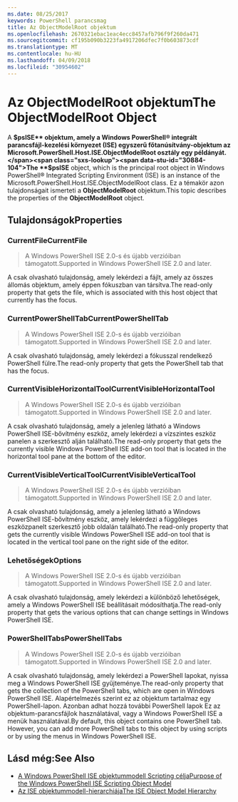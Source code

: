 ```yaml
---
ms.date: 08/25/2017
keywords: PowerShell parancsmag
title: Az ObjectModelRoot objektum
ms.openlocfilehash: 2670321ebac1eac4ecc8457afb796f9f260da471
ms.sourcegitcommit: cf195b090b3223fa4917206dfec7f0b603873cdf
ms.translationtype: MT
ms.contentlocale: hu-HU
ms.lasthandoff: 04/09/2018
ms.locfileid: "30954602"
---
```

# <a name="the-objectmodelroot-object"></a><span data-ttu-id="30884-103">Az ObjectModelRoot objektum</span><span class="sxs-lookup"><span data-stu-id="30884-103">The ObjectModelRoot Object</span></span>

<span data-ttu-id="30884-104">A **$psISE** objektum, amely a Windows PowerShell® integrált parancsfájl-kezelési környezet (ISE) egyszerű főtanúsítvány-objektum az Microsoft.PowerShell.Host.ISE.ObjectModelRoot osztály egy példányát.</span><span class="sxs-lookup"><span data-stu-id="30884-104">The **$psISE** object, which is the principal root object in Windows PowerShell® Integrated Scripting Environment (ISE) is an instance of the Microsoft.PowerShell.Host.ISE.ObjectModelRoot class.</span></span>
<span data-ttu-id="30884-105">Ez a témakör azon tulajdonságait ismerteti a **ObjectModelRoot** objektum.</span><span class="sxs-lookup"><span data-stu-id="30884-105">This topic describes the properties of the **ObjectModelRoot** object.</span></span>

## <a name="properties"></a><span data-ttu-id="30884-106">Tulajdonságok</span><span class="sxs-lookup"><span data-stu-id="30884-106">Properties</span></span>

### <a name="currentfile"></a><span data-ttu-id="30884-107">CurrentFile</span><span class="sxs-lookup"><span data-stu-id="30884-107">CurrentFile</span></span>

> <span data-ttu-id="30884-108">A Windows PowerShell ISE 2.0-s és újabb verzióiban támogatott.</span><span class="sxs-lookup"><span data-stu-id="30884-108">Supported in Windows PowerShell ISE 2.0 and later.</span></span>

<span data-ttu-id="30884-109">A csak olvasható tulajdonság, amely lekérdezi a fájlt, amely az összes állomás objektum, amely éppen fókuszban van társítva.</span><span class="sxs-lookup"><span data-stu-id="30884-109">The read-only property that gets the file, which is associated with this host object that currently has the focus.</span></span>

### <a name="currentpowershelltab"></a><span data-ttu-id="30884-110">CurrentPowerShellTab</span><span class="sxs-lookup"><span data-stu-id="30884-110">CurrentPowerShellTab</span></span>

> <span data-ttu-id="30884-111">A Windows PowerShell ISE 2.0-s és újabb verzióiban támogatott.</span><span class="sxs-lookup"><span data-stu-id="30884-111">Supported in Windows PowerShell ISE 2.0 and later.</span></span>

<span data-ttu-id="30884-112">A csak olvasható tulajdonság, amely lekérdezi a fókusszal rendelkező PowerShell fülre.</span><span class="sxs-lookup"><span data-stu-id="30884-112">The read-only property that gets the PowerShell tab that has the focus.</span></span>

### <a name="currentvisiblehorizontaltool"></a><span data-ttu-id="30884-113">CurrentVisibleHorizontalTool</span><span class="sxs-lookup"><span data-stu-id="30884-113">CurrentVisibleHorizontalTool</span></span>

> <span data-ttu-id="30884-114">A Windows PowerShell ISE 2.0-s és újabb verzióiban támogatott.</span><span class="sxs-lookup"><span data-stu-id="30884-114">Supported in Windows PowerShell ISE 2.0 and later.</span></span>

<span data-ttu-id="30884-115">A csak olvasható tulajdonság, amely a jelenleg látható a Windows PowerShell ISE-bővítmény eszköz, amely lekérdezi a vízszintes eszköz panelen a szerkesztő alján található.</span><span class="sxs-lookup"><span data-stu-id="30884-115">The read-only property that gets the currently visible Windows PowerShell ISE add-on tool that is located in the horizontal tool pane at the bottom of the editor.</span></span>

### <a name="currentvisibleverticaltool"></a><span data-ttu-id="30884-116">CurrentVisibleVerticalTool</span><span class="sxs-lookup"><span data-stu-id="30884-116">CurrentVisibleVerticalTool</span></span>

> <span data-ttu-id="30884-117">A Windows PowerShell ISE 2.0-s és újabb verzióiban támogatott.</span><span class="sxs-lookup"><span data-stu-id="30884-117">Supported in Windows PowerShell ISE 2.0 and later.</span></span>

<span data-ttu-id="30884-118">A csak olvasható tulajdonság, amely a jelenleg látható a Windows PowerShell ISE-bővítmény eszköz, amely lekérdezi a függőleges eszközpanelt szerkesztő jobb oldalán található.</span><span class="sxs-lookup"><span data-stu-id="30884-118">The read-only property that gets the currently visible Windows PowerShell ISE add-on tool that is located in the vertical tool pane on the right side of the editor.</span></span>

### <a name="options"></a><span data-ttu-id="30884-119">Lehetőségek</span><span class="sxs-lookup"><span data-stu-id="30884-119">Options</span></span>

> <span data-ttu-id="30884-120">A Windows PowerShell ISE 2.0-s és újabb verzióiban támogatott.</span><span class="sxs-lookup"><span data-stu-id="30884-120">Supported in Windows PowerShell ISE 2.0 and later.</span></span>

<span data-ttu-id="30884-121">A csak olvasható tulajdonság, amely lekérdezi a különböző lehetőségek, amely a Windows PowerShell ISE beállításait módosíthatja.</span><span class="sxs-lookup"><span data-stu-id="30884-121">The read-only property that gets the various options that can change settings in Windows PowerShell ISE.</span></span>

### <a name="powershelltabs"></a><span data-ttu-id="30884-122">PowerShellTabs</span><span class="sxs-lookup"><span data-stu-id="30884-122">PowerShellTabs</span></span>

> <span data-ttu-id="30884-123">A Windows PowerShell ISE 2.0-s és újabb verzióiban támogatott.</span><span class="sxs-lookup"><span data-stu-id="30884-123">Supported in Windows PowerShell ISE 2.0 and later.</span></span>

<span data-ttu-id="30884-124">A csak olvasható tulajdonság, amely lekérdezi a PowerShell lapokat, nyissa meg a Windows PowerShell ISE gyűjteménye.</span><span class="sxs-lookup"><span data-stu-id="30884-124">The read-only property that gets the collection of the PowerShell tabs, which are open in Windows PowerShell ISE.</span></span> <span data-ttu-id="30884-125">Alapértelmezés szerint ez az objektum tartalmaz egy PowerShell-lapon. Azonban adhat hozzá további PowerShell lapok Ez az objektum-parancsfájlok használatával, vagy a Windows PowerShell ISE a menük használatával.</span><span class="sxs-lookup"><span data-stu-id="30884-125">By default, this object contains one PowerShell tab. However, you can add more PowerShell tabs to this object by using scripts or by using the menus in Windows PowerShell ISE.</span></span>

## <a name="see-also"></a><span data-ttu-id="30884-126">Lásd még:</span><span class="sxs-lookup"><span data-stu-id="30884-126">See Also</span></span>

- [<span data-ttu-id="30884-127">A Windows PowerShell ISE objektummodell Scripting célja</span><span class="sxs-lookup"><span data-stu-id="30884-127">Purpose of the Windows PowerShell ISE Scripting Object Model</span></span>](Purpose-of-the-Windows-PowerShell-ISE-Scripting-Object-Model.md)
- [<span data-ttu-id="30884-128">Az ISE objektummodell-hierarchiája</span><span class="sxs-lookup"><span data-stu-id="30884-128">The ISE Object Model Hierarchy</span></span>](The-ISE-Object-Model-Hierarchy.md)